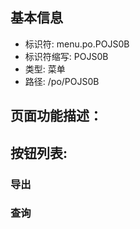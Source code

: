 
## 基本信息

- 标识符: menu.po.POJS0B
- 标识符缩写: POJS0B
- 类型: 菜单
- 路径: /po/POJS0B

## 页面功能描述：





## 按钮列表:


### 导出



### 查询


